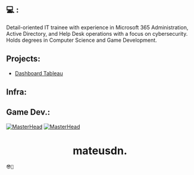 ## 💻 :

Detail-oriented IT trainee with experience in Microsoft 365 Administration, Active Directory, and Help Desk operations with a focus on cybersecurity. Holds degrees in Computer Science and Game Development.

## Projects:
* <a href="https://github.com/mateusdn/tableau-aircraft/tree/main">Dashboard Tableau</a>

## Infra:


 ## Game Dev.:
[![MasterHead](https://cdnb.artstation.com/p/assets/images/images/057/918/041/large/mateus-m-1.jpg?1673102532)](https://store.steampowered.com/app/1622840/Apollo_in_Outer_Space/)
[![MasterHead](https://cdnb.artstation.com/p/assets/images/images/056/226/281/original/mateus-m-cc.gif?1668735319)](https://www.artstation.com/matd2d)
<h1 align="center">mateusdn.</h1>

`😎🤙`

